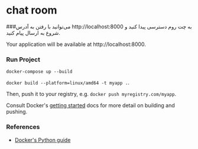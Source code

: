 # chat room

###می‌توانید با رفتن به آدرس http://localhost:8000 به چت روم دسترسی پیدا کنید و شروع به ارسال پیام کنید.

Your application will be available at http://localhost:8000.

### Run Project

 `docker-compose up --build
 `

`docker build --platform=linux/amd64 -t myapp .`.

Then, push it to your registry, e.g. `docker push myregistry.com/myapp`.

Consult Docker's [getting started](https://docs.docker.com/go/get-started-sharing/)
docs for more detail on building and pushing.

### References
* [Docker's Python guide](https://docs.docker.com/language/python/)
